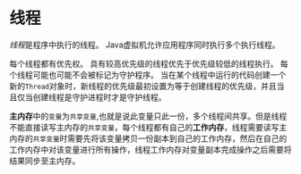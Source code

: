 # 线程

*线程*是程序中执行的线程。 Java虚拟机允许应用程序同时执行多个执行线程。

每个线程都有优先权。 具有较高优先级的线程优先于优先级较低的线程执行。 每个线程可能也可能不会被标记为守护程序。 当在某个线程中运行的代码创建一个新的`Thread`对象时，新线程的优先级最初设置为等于创建线程的优先级，并且当且仅当创建线程是守护进程时才是守护线程。

 **主内存**中的`变量`为`共享变量`,也就是说此变量只此一份，多个线程间共享。但是线程不能直接读写主内存的`共享变量`，每个线程都有自己的**工作内存**，线程需要读写主内存的`共享变量`时需要先将该变量拷贝一份副本到自己的工作内存，然后在自己的工作内存中对该变量进行所有操作，线程工作内存对变量副本完成操作之后需要将结果同步至主内存。 